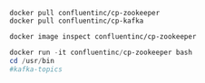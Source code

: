 


`docker pull confluentinc/cp-zookeeper`   
`docker pull confluentinc/cp-kafka`

`docker image inspect confluentinc/cp-zookeeper`
```powershell
docker run -it confluentinc/cp-zookeeper bash
cd /usr/bin
#kafka-topics

```
